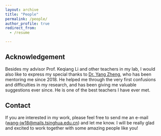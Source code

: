 ```yaml
---
layout: archive
title: "People"
permalink: /people/
author_profile: true
redirect_from:
  - /resume

---
```


## Acknowledgement

Besides my advisor Prof. Keqiang Li and other teachers in my lab, I would also like to express my special thanks to [Dr. Yang Zheng](http://users.ox.ac.uk/~ball4503/index.html), who has been mentoring me since 2018. He helped me through the very first confusions and difficulties in my research, and has been giving me valuable suggestions ever since. He is one of the best teachers I have ever met.

## Contact

If you are interested in my work, please feel free to send me an e-mail (wang-jw18@mails.tsinghua.edu.cn) and let me know. I will be really glad and excited to work together with some amazing people like you!
